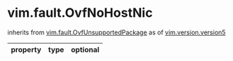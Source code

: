 vim.fault.OvfNoHostNic
======================
inherits from [vim.fault.OvfUnsupportedPackage](docs/vim.fault.OvfUnsupportedPackage.md)
as of [vim.version.version5](docs/vim.version.md)

| property | type | optional |
|:---------|:-----|:---------|
